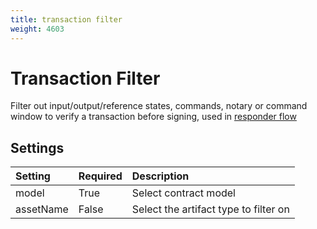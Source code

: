 ```yaml
---
title: transaction filter
weight: 4603
---
```


# Transaction Filter
Filter out input/output/reference states, commands, notary or command window to verify a transaction before signing, used in [responder flow](../../trigger/flowreceiver/README.md)

## Settings
| Setting       | Required | Description                                                                       |
|:--------------|:---------|:----------------------------------------------------------------------------------|
| model         | True     | Select contract model                                                             |
| assetName     | False    | Select the artifact type to filter on                                             |
